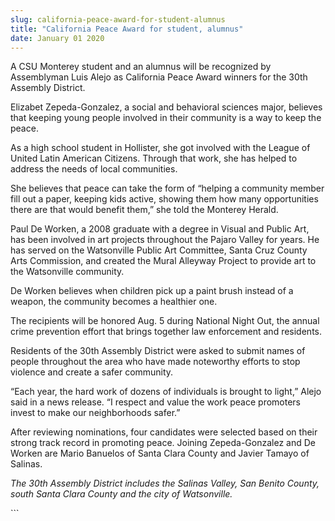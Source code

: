 ```yaml
---
slug: california-peace-award-for-student-alumnus
title: "California Peace Award for student, alumnus"
date: January 01 2020
---
```


 
<p>
  A CSU Monterey student and an alumnus will be recognized by Assemblyman Luis
  Alejo as California Peace Award winners for the 30th Assembly District.
</p>
<p>
  Elizabet Zepeda-Gonzalez, a social and behavioral sciences major, believes
  that keeping young people involved in their community is a way to keep the
  peace.
</p>
<p>
  As a high school student in Hollister, she got involved with the League of
  United Latin American Citizens. Through that work, she has helped to address
  the needs of local communities.
</p>
<p>
  She believes that peace can take the form of “helping a community member fill
  out a paper, keeping kids active, showing them how many opportunities there
  are that would benefit them,” she told the Monterey Herald.
</p>
<p>
  Paul De Worken, a 2008 graduate with a degree in Visual and Public Art, has
  been involved in art projects throughout the Pajaro Valley for years. He has
  served on the Watsonville Public Art Committee, Santa Cruz County Arts
  Commission, and created the Mural Alleyway Project to provide art to the
  Watsonville community.
</p>
<p>
  De Worken believes when children pick up a paint brush instead of a weapon,
  the community becomes a healthier one.
</p>
<p>
  The recipients will be honored Aug. 5 during National Night Out, the annual
  crime prevention effort that brings together law enforcement and residents.
</p>
<p>
  Residents of the 30th Assembly District were asked to submit names of people
  throughout the area who have made noteworthy efforts to stop violence and
  create a safer community.
</p>
<p>
  “Each year, the hard work of dozens of individuals is brought to light,” Alejo
  said in a news release. “I respect and value the work peace promoters invest
  to make our neighborhoods safer.”
</p>
<p>
  After reviewing nominations, four candidates were selected based on their
  strong track record in promoting peace. Joining Zepeda-Gonzalez and De Worken
  are Mario Banuelos of Santa Clara County and Javier Tamayo of Salinas.
</p>
<p>
  <em
    >The 30th Assembly District includes the Salinas Valley, San Benito County,
    south Santa Clara County and the city of Watsonville.</em
  >
</p>
```
